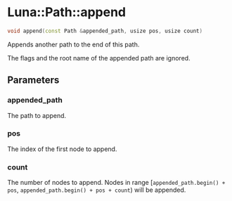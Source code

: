 # Luna::Path::append

```c++
void append(const Path &appended_path, usize pos, usize count)
```

Appends another path to the end of this path. 

The flags and the root name of the appended path are ignored. 

## Parameters
### appended_path
The path to append. 

### pos
The index of the first node to append. 

### count
The number of nodes to append. Nodes in range [`appended_path.begin() + pos`, `appended_path.begin() + pos + count`) will be appended. 

